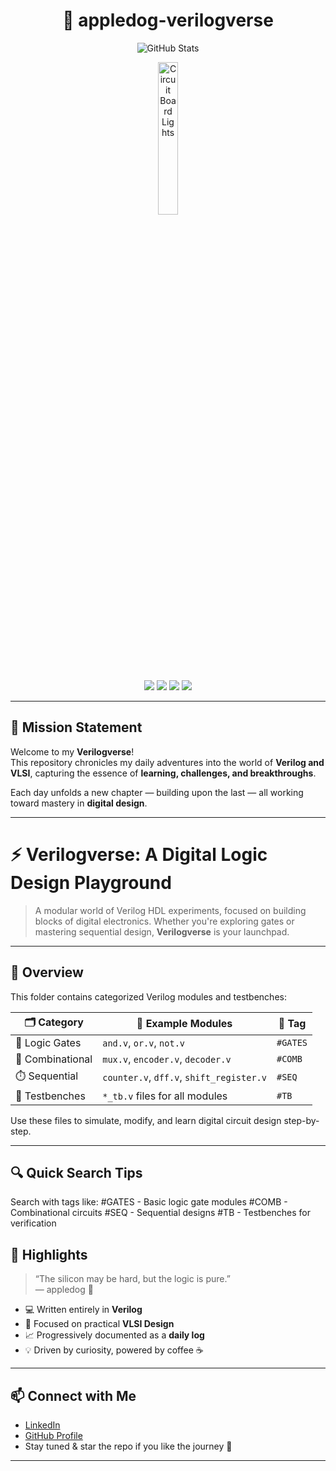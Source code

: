 
<h1 align="center">🌌 appledog-verilogverse</h1>
<p align="center">
  <img src="https://github-readme-stats.vercel.app/api?username=appledog&show_icons=true&theme=shadow_red&hide_title=true&bg_color=000000&title_color=FF3131&text_color=FAFAFA&icon_color=FF3131" alt="GitHub Stats" />
</p>


<p align="center">
  <img src="https://media.tenor.com/4VRqDchcw78AAAAM/circuit-board.gif" width="25%" alt="Circuit Board Lights"/>
</p>


<p align="center">
  <img src="https://img.shields.io/badge/Language-Verilog-blue.svg"/>
  <img src="https://img.shields.io/badge/Field-VLSI-orange"/>
  <img src="https://img.shields.io/badge/Progress-Day--nth-green"/>
  <img src="https://img.shields.io/badge/Made%20with-%E2%9D%A4-red"/>
</p>

---

## 🚀 Mission Statement

Welcome to my **Verilogverse**!  
This repository chronicles my daily adventures into the world of **Verilog and VLSI**, capturing the essence of **learning, challenges, and breakthroughs**.

Each day unfolds a new chapter — building upon the last — all working toward mastery in **digital design**.

---

# ⚡ Verilogverse: A Digital Logic Design Playground

> A modular world of Verilog HDL experiments, focused on building blocks of digital electronics. Whether you're exploring gates or mastering sequential design, **Verilogverse** is your launchpad.

---

## 🌟 Overview

This folder contains categorized Verilog modules and testbenches:

| 🗂️ Category        | 🧩 Example Modules                        | 🔖 Tag     |
|--------------------|-------------------------------------------|------------|
| 🔌 Logic Gates      | `and.v`, `or.v`, `not.v`                  | `#GATES`   |
| 🔀 Combinational    | `mux.v`, `encoder.v`, `decoder.v`         | `#COMB`    |
| ⏱️ Sequential       | `counter.v`, `dff.v`, `shift_register.v`  | `#SEQ`     |
| 🧪 Testbenches      | `*_tb.v` files for all modules            | `#TB`      |

Use these files to simulate, modify, and learn digital circuit design step-by-step.

---

## 🔍 Quick Search Tips

Search with tags like:
#GATES   - Basic logic gate modules
#COMB    - Combinational circuits
#SEQ     - Sequential designs
#TB      - Testbenches for verification

## 🌟 Highlights

> “The silicon may be hard, but the logic is pure.”  
> — appledog 🐾

- 💻 Written entirely in **Verilog**
- 🎯 Focused on practical **VLSI Design**
- 📈 Progressively documented as a **daily log**
- 💡 Driven by curiosity, powered by coffee ☕

---

## 📫 Connect with Me

- [LinkedIn](https://www.linkedin.com/in/rahul-a-rabinal-173802228)
- [GitHub Profile](https://github.com/appledog)
- Stay tuned & star the repo if you like the journey 🌟

---
